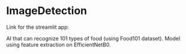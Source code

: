 # ImageDetection
Link for the streamlit app: 

AI that can recognize 101 types of food (using Food101 dataset). Model using feature extraction on EfficientNetB0.
